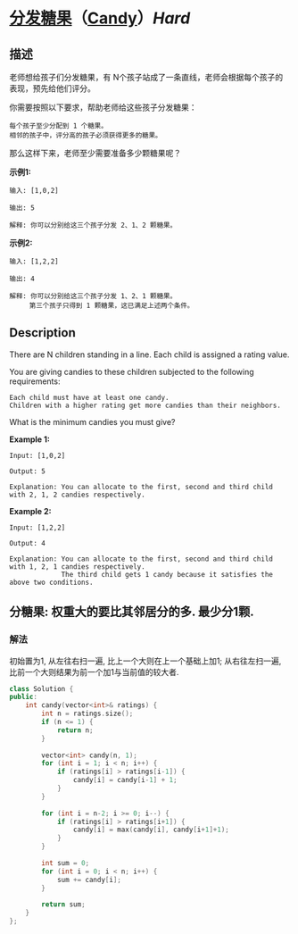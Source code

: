 # [分发糖果](https://leetcode-cn.com/problems/candy)（[Candy](https://leetcode.com/problems/candy)）*Hard*
## 描述
老师想给孩子们分发糖果，有 N个孩子站成了一条直线，老师会根据每个孩子的表现，预先给他们评分。

你需要按照以下要求，帮助老师给这些孩子分发糖果：


	每个孩子至少分配到 1 个糖果。
	相邻的孩子中，评分高的孩子必须获得更多的糖果。


那么这样下来，老师至少需要准备多少颗糖果呢？

**示例1:**
```
输入: [1,0,2]

输出: 5

解释: 你可以分别给这三个孩子分发 2、1、2 颗糖果。
```


**示例2:**
```
输入: [1,2,2]

输出: 4

解释: 你可以分别给这三个孩子分发 1、2、1 颗糖果。
     第三个孩子只得到 1 颗糖果，这已满足上述两个条件。
```

## Description
There are N children standing in a line. Each child is assigned a rating value.

You are giving candies to these children subjected to the following requirements:


	Each child must have at least one candy.
	Children with a higher rating get more candies than their neighbors.


What is the minimum candies you must give?

**Example 1:**
```
Input: [1,0,2]

Output: 5

Explanation: You can allocate to the first, second and third child with 2, 1, 2 candies respectively.
```


**Example 2:**
```
Input: [1,2,2]

Output: 4

Explanation: You can allocate to the first, second and third child with 1, 2, 1 candies respectively.
             The third child gets 1 candy because it satisfies the above two conditions.
```


## 分糖果: 权重大的要比其邻居分的多. 最少分1颗.
### 解法
初始置为1, 从左往右扫一遍, 比上一个大则在上一个基础上加1; 从右往左扫一遍, 比前一个大则结果为前一个加1与当前值的较大者.
```c++
class Solution {
public:
    int candy(vector<int>& ratings) {
        int n = ratings.size();
        if (n <= 1) {
            return n;
        }
        
        vector<int> candy(n, 1);
        for (int i = 1; i < n; i++) {
            if (ratings[i] > ratings[i-1]) {
                candy[i] = candy[i-1] + 1;
            }
        }
        
        for (int i = n-2; i >= 0; i--) {
            if (ratings[i] > ratings[i+1]) {
                candy[i] = max(candy[i], candy[i+1]+1);
            }
        }
        
        int sum = 0;
        for (int i = 0; i < n; i++) {
            sum += candy[i];
        }
        
        return sum;
    }
};
```